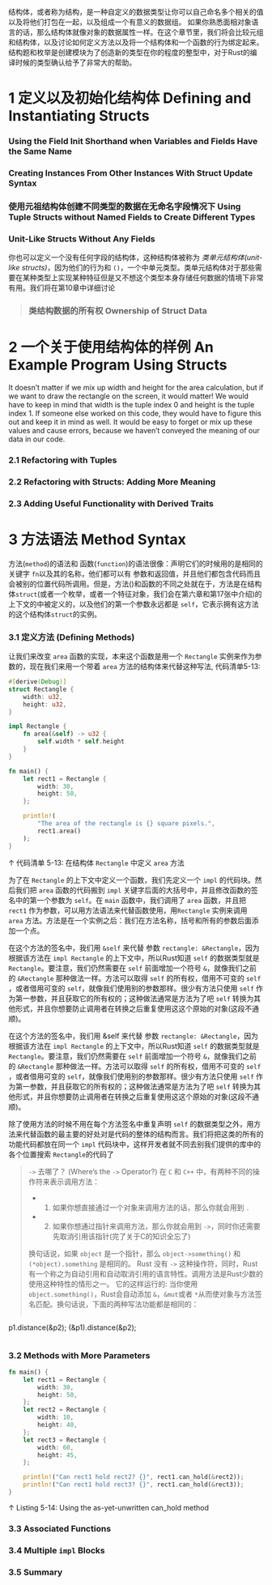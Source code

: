 结构体，或者称为结构，是一种自定义的数据类型让你可以自己命名多个相关的值以及将他们打包在一起，以及组成一个有意义的数据组。
如果你熟悉面相对象语言的话，那么结构体就像对象的数据属性一样。在这个章节里，我们将会比较元组和结构体，以及讨论如何定义方法以及将一个结构体和一个函数的行为绑定起来。
结构题和枚举是创建模块为了创造新的类型在你的程度的整型中，对于Rust的编译时候的类型确认给予了非常大的帮助。

# 1 定义以及初始化结构体 Defining and Instantiating Structs


### Using the Field Init Shorthand when Variables and Fields Have the Same Name


### Creating Instances From Other Instances With Struct Update Syntax

### 使用元祖结构体创建不同类型的数据在无命名字段情况下 Using Tuple Structs without Named Fields to Create Different Types


### Unit-Like Structs Without Any Fields

你也可以定义一个没有任何字段的结构体，这种结构体被称为 *类单元结构体(unit-like structs)*，因为他们的行为和 `()`，一个中单元类型。类单元结构体对于那些需要在某种类型上实现某种特征但是又不想这个类型本身存储任何数据的情境下非常有用。我们将在第10章中详细讨论

> ### 类结构数据的所有权 Ownership of Struct Data
> 
> 

# 2 一个关于使用结构体的样例 An Example Program Using Structs

It doesn’t matter if we mix up width and height for the area calculation, but if we want to draw the rectangle on the screen, it would matter! We would have to keep in mind that width is the tuple index 0 and height is the tuple index 1. If someone else worked on this code, they would have to figure this out and keep it in mind as well. It would be easy to forget or mix up these values and cause errors, because we haven’t conveyed the meaning of our data in our code.

### 2.1 Refactoring with Tuples

### 2.2 Refactoring with Structs: Adding More Meaning

### 2.3 Adding Useful Functionality with Derived Traits


# 3 方法语法 Method Syntax
方法(`method`)的语法和 函数(`function`)的语法很像：声明它们的时候用的是相同的关键字 `fn`以及其的名称，他们都可以有 参数和返回值，并且他们都包含代码而且会被别的位置代码所调用。但是，方法()和函数的不同之处就在于，方法是在结构体`struct`(或者一个枚举，或者一个特征对象，我们会在第六章和第17张中介绍)的上下文的中被定义的，以及他们的第一个参数永远都是 `self`，它表示拥有这方法的这个结构体`struct`的实例。

### 3.1 定义方法 (Defining Methods)
让我们来改变 `area` 函数的实现，本来这个函数是用一个 `Rectangle` 实例来作为参数的，现在我们来用一个带着 `area` 方法的结构体来代替这种写法, 代码清单5-13:
```rust
#[derive(Debug)]
struct Rectangle {
    width: u32,
    height: u32,
}

impl Rectangle {
    fn area(&self) -> u32 {
        self.width * self.height
    }
}

fn main() {
    let rect1 = Rectangle {
        width: 30,
        height: 50,
    };

    println!(
        "The area of the rectangle is {} square pixels.",
        rect1.area()
    );
}
```
↑ 代码清单 5-13: 在结构体 `Rectangle` 中定义 `area` 方法

为了在 `Rectangle` 的上下文中定义一个函数，我们先定义一个 `impl` 的代码块。然后我们把 `area` 函数的代码搬到 `impl` 关键字后面的大括号中，并且修改函数的签名中的第一个参数为 `self`。在 `main` 函数中，我们调用了 `area` 函数，并且把 `rect1` 作为参数，可以用方法语法来代替函数使用，用`Rectangle` 实例来调用 `area` 方法。方法是在一个实例之后：我们在方法名称，括号和所有的参数后面添加一个点。

在这个方法的签名中，我们用 `&self` 来代替 参数 `rectangle: &Rectangle`，因为根据该方法在 `impl Rectangle` 的上下文中，所以Rust知道 `self` 的数据类型就是 `Rectangle`。要注意，我们仍然需要在 `self` 前面增加一个符号 `&`，就像我们之前的 `&Rectangle` 那种做法一样。方法可以取得 `self` 的所有权，借用不可变的 `self` ，或者借用可变的 `self`，就像我们使用别的参数那样。很少有方法只使用 `self` 作为第一参数，并且获取它的所有权的；这种做法通常是方法为了吧 `self` 转换为其他形式，并且你想要防止调用者在转换之后重复使用这这个原始的对象(这段不通顺)。

在这个方法的签名中，我们用 &self 来代替 参数 `rectangle: &Rectangle`，因为根据该方法在 `impl Rectangle` 的上下文中，所以Rust知道 `self` 的数据类型就是 `Rectangle`。要注意，我们仍然需要在 `self` 前面增加一个符号 `&`，就像我们之前的 `&Rectangle` 那种做法一样。方法可以取得 `self` 的所有权，借用不可变的 `self` ，或者借用可变的 `self`，就像我们使用别的参数那样。很少有方法只使用 `self` 作为第一参数，并且获取它的所有权的；这种做法通常是方法为了吧 `self` 转换为其他形式，并且你想要防止调用者在转换之后重复使用这这个原始的对象(这段不通顺)。

除了使用方法的时候不用在每个方法签名中重复声明 `self` 的数据类型之外，用方法来代替函数的最主要的好处对是代码的整体的结构而言。我们将把这类的所有的功能代码都放在同一个 `impl` 代码块中，这样开发者就不同去别我们提供的库中的各个位置搜索 `Rectangle`的代码了
> `->` 去哪了？ (Where’s the `->` Operator?)
> 在 `C` 和 `C++` 中，有两种不同的操作符来表示调用方法：
> - 1. 如果你想直接通过一个对象来调用方法的话，那么你就会用到 `.`
> - 2. 如果你想通过指针来调用方法，那么你就会用到 `->`，同时你还需要先取消引用该指针(完了关于C的知识全忘了)
>
> 换句话说，如果 `object` 是一个指针，那么 `object->something()` 和 `(*object).something` 是相同的。
> Rust 没有 `->` 这种操作符，同时，Rust有一个称之为自动引用和自动取消引用的语言特性。调用方法是Rust少数的使用这种特性的情形之一。
> 它的这样运行的: 当你使用 `object.something()`，Rust会自动添加 `&`，`&mut`或者 `*`从而使对象与方法签名匹配。换句话说，下面的两种写法功能都是相同的：
> ```rust
  p1.distance(&p2);
  (&p1).distance(&p2);
> ```


### 3.2 Methods with More Parameters
```rust
fn main() {
    let rect1 = Rectangle {
        width: 30,
        height: 50,
    };
    let rect2 = Rectangle {
        width: 10,
        height: 40,
    };
    let rect3 = Rectangle {
        width: 60,
        height: 45,
    };

    println!("Can rect1 hold rect2? {}", rect1.can_hold(&rect2));
    println!("Can rect1 hold rect3? {}", rect1.can_hold(&rect3));
}
```
↑ Listing 5-14: Using the as-yet-unwritten can_hold method

### 3.3 Associated Functions
### 3.4 Multiple `impl` Blocks
### 3.5 Summary

